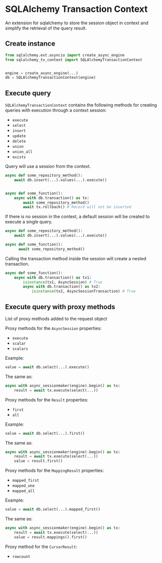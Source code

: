 
# SQLAlchemy Transaction Context

An extension for sqlalchemy to store the session object in context and simplify the retrieval of the query result.


## Create instance 
```python
from sqlalchemy.ext.asyncio import create_async_engine
from sqlalchemy_tx_context import SQLAlchemyTransactionContext


engine = create_async_engine(...)
db = SQLAlchemyTransactionContext(engine)
```

## Execute query

`SQLAlchemyTransactionContext` contains the following methods for creating queries with execution
through a context session:
- `execute`
- `select`
- `insert`
- `update`
- `delete`
- `union`
- `union_all`
- `exists`

Query will use a session from the context.

```python
async def some_repository_method():
    await db.insert(...).values(...).execute()


async def some_function():
    async with db.transaction() as tx:
        await some_repository_method()
        await tx.rollback() # Record will not be inserted
```


If there is no session in the context, a default session will be created to execute a single query.

```python
async def some_repository_method():
    await db.insert(...).values(...).execute()

async def some_function():
      await some_repository_method()
```


Calling the transaction method inside the session will create a nested transaction.

```python
async def some_function():
    async with db.transaction() as tx1:
        isinstance(tx1, AsyncSession) # True
        async with db.transaction() as tx2:
            isinstance(tx2, AsyncSessionTransaction) # True
```

## Execute query with proxy methods

List of proxy methods added to the request object

Proxy methods for the `AsyncSession` properties:
- `execute`
- `scalar`
- `scalars`

Example:

```python
value = await db.select(...).execute()
```

The same as:

```python
async with async_sessionmaker(engine).begin() as tx:
    result = await tx.execute(select(...))
```

Proxy methods for the `Result` properties:
- `first`
- `all`

Example:
```python
value = await db.select(...).first()
```

The same as:

```python
async with async_sessionmaker(engine).begin() as tx:
    result = await tx.execute(select(...))
    value = result.first()
```

Proxy methods for the `MappingResult` properties:

- `mapped_first`
- `mapped_one`
- `mapped_all`

Example:
```python
value = await db.select(...).mapped_first()
```

The same as:

```python
async with async_sessionmaker(engine).begin() as tx:
    result = await tx.execute(select(...))
    value = result.mappings().first()
```

Proxy method for the `CursorResult`:

- `rowcount`
